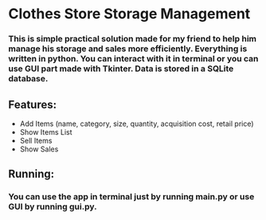 # Clothes Store Storage Management

### This is simple practical solution made for my friend to help him manage his storage and sales more efficiently. Everything is written in python. You can interact with it in terminal or you can use GUI part made with Tkinter. Data is stored in a SQLite database.

## Features:
- Add Items (name, category, size, quantity, acquisition cost, retail price)
- Show Items List
- Sell Items
- Show Sales

## Running:
### You can use the app in terminal just by running main.py or use GUI by running gui.py.
